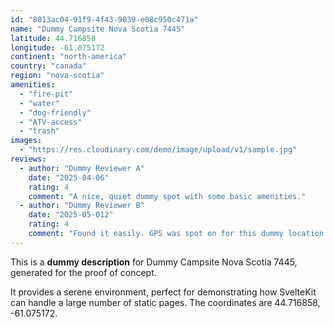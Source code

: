 ```yaml
---
id: "8013ac04-91f9-4f43-9039-e08c950c471a"
name: "Dummy Campsite Nova Scotia 7445"
latitude: 44.716858
longitude: -61.075172
continent: "north-america"
country: "canada"
region: "nova-scotia"
amenities:
  - "fire-pit"
  - "water"
  - "dog-friendly"
  - "ATV-access"
  - "trash"
images:
  - "https://res.cloudinary.com/demo/image/upload/v1/sample.jpg"
reviews:
  - author: "Dummy Reviewer A"
    date: "2025-04-06"
    rating: 4
    comment: "A nice, quiet dummy spot with some basic amenities."
  - author: "Dummy Reviewer B"
    date: "2025-05-012"
    rating: 4
    comment: "Found it easily. GPS was spot on for this dummy location."
---
```


This is a **dummy description** for Dummy Campsite Nova Scotia 7445, generated for the proof of concept.

It provides a serene environment, perfect for demonstrating how SvelteKit can handle a large number of static pages. The coordinates are 44.716858, -61.075172.
